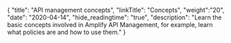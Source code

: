 {
    "title": "API management concepts",
    "linkTitle": "Concepts",
    "weight":"20",
    "date": "2020-04-14",
    "hide_readingtime": "true",
    "description": "Learn the basic concepts involved in Amplify API Management, for example, learn what policies are and how to use them."
}